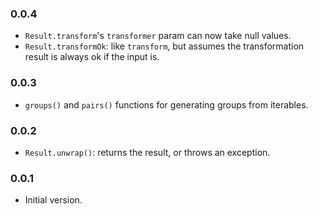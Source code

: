 ### 0.0.4
- `Result.transform`'s `transformer` param can now take null values.
- `Result.transformOk`: like `transform`, but assumes the transformation result is always ok if the input is.

### 0.0.3
- `groups()` and `pairs()` functions for generating groups from iterables.

### 0.0.2
- `Result.unwrap()`: returns the result, or throws an exception.

### 0.0.1
- Initial version.
